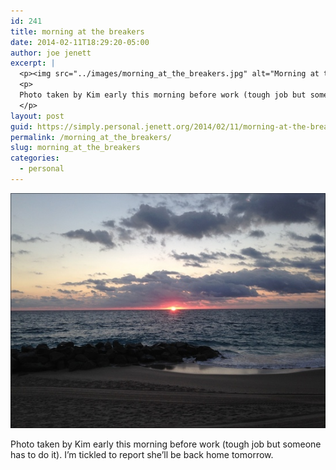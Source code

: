 ```yaml
---
id: 241
title: morning at the breakers
date: 2014-02-11T18:29:20-05:00
author: joe jenett
excerpt: |
  <p><img src="../images/morning_at_the_breakers.jpg" alt="Morning at the Breakers" style="border:none;"></p>
  <p>
  Photo taken by Kim early this morning before work (tough job but someone has to do it). I'm tickled to report she'll be back home tomorrow.
  </p>
layout: post
guid: https://simply.personal.jenett.org/2014/02/11/morning-at-the-breakers/
permalink: /morning_at_the_breakers/
slug: morning_at_the_breakers
categories:
  - personal
---
```

<img src="../images/morning_at_the_breakers.jpg" alt="Morning at the Breakers" style="border:none;">

Photo taken by Kim early this morning before work (tough job but someone has to do it). I’m tickled to report she’ll be back home tomorrow.